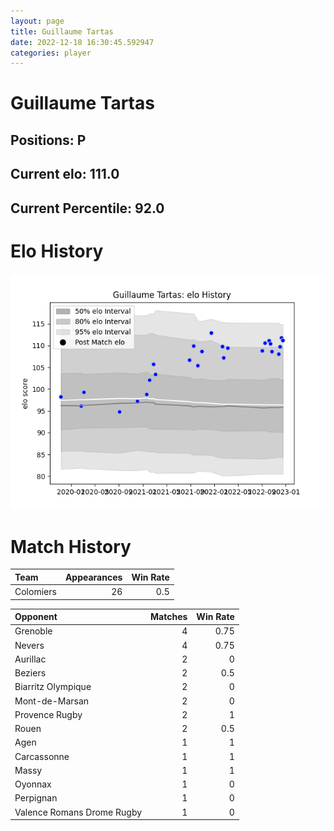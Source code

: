 ```yaml
---  
layout: page  
title: Guillaume Tartas  
date: 2022-12-18 16:30:45.592947  
categories: player  
---
```

# Guillaume Tartas

## Positions: P

## Current elo: 111.0

## Current Percentile: 92.0

# Elo History


![elo history](history_GuillaumeTartas.png)
# Match History


| Team      |   Appearances |   Win Rate |
|:----------|--------------:|-----------:|
| Colomiers |            26 |        0.5 |

| Opponent                   |   Matches |   Win Rate |
|:---------------------------|----------:|-----------:|
| Grenoble                   |         4 |       0.75 |
| Nevers                     |         4 |       0.75 |
| Aurillac                   |         2 |       0    |
| Beziers                    |         2 |       0.5  |
| Biarritz Olympique         |         2 |       0    |
| Mont-de-Marsan             |         2 |       0    |
| Provence Rugby             |         2 |       1    |
| Rouen                      |         2 |       0.5  |
| Agen                       |         1 |       1    |
| Carcassonne                |         1 |       1    |
| Massy                      |         1 |       1    |
| Oyonnax                    |         1 |       0    |
| Perpignan                  |         1 |       0    |
| Valence Romans Drome Rugby |         1 |       0    |